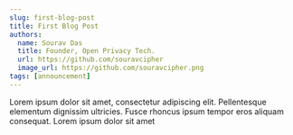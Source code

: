 ```yaml
---
slug: first-blog-post
title: First Blog Post
authors:
  name: Sourav Das
  title: Founder, Open Privacy Tech.
  url: https://github.com/souravcipher
  image_url: https://github.com/souravcipher.png
tags: [announcement]
---
```


Lorem ipsum dolor sit amet, consectetur adipiscing elit. Pellentesque elementum dignissim ultricies. Fusce rhoncus ipsum tempor eros aliquam consequat. Lorem ipsum dolor sit amet
